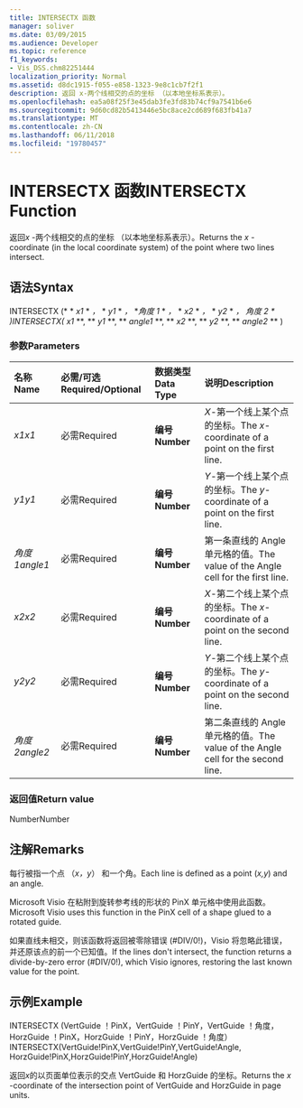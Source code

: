 ```yaml
---
title: INTERSECTX 函数
manager: soliver
ms.date: 03/09/2015
ms.audience: Developer
ms.topic: reference
f1_keywords:
- Vis_DSS.chm82251444
localization_priority: Normal
ms.assetid: d8dc1915-f055-e858-1323-9e8c1cb7f2f1
description: 返回 x-两个线相交的点的坐标 （以本地坐标系表示）。
ms.openlocfilehash: ea5a08f25f3e45dab3fe3fd83b74cf9a7541b6e6
ms.sourcegitcommit: 9d60cd82b5413446e5bc8ace2cd689f683fb41a7
ms.translationtype: MT
ms.contentlocale: zh-CN
ms.lasthandoff: 06/11/2018
ms.locfileid: "19780457"
---
```

# <a name="intersectx-function"></a><span data-ttu-id="8e501-103">INTERSECTX 函数</span><span class="sxs-lookup"><span data-stu-id="8e501-103">INTERSECTX Function</span></span>

<span data-ttu-id="8e501-104">返回*x* -两个线相交的点的坐标 （以本地坐标系表示）。</span><span class="sxs-lookup"><span data-stu-id="8e501-104">Returns the  *x*  -coordinate (in the local coordinate system) of the point where two lines intersect.</span></span> 
  
## <a name="syntax"></a><span data-ttu-id="8e501-105">语法</span><span class="sxs-lookup"><span data-stu-id="8e501-105">Syntax</span></span>

<span data-ttu-id="8e501-106">INTERSECTX (* * *x1* * *，* * *y1* * *，* **角度 1* * *，* * *x2* * *，* * *y2* * *，* **角度 2* * *)</span><span class="sxs-lookup"><span data-stu-id="8e501-106">INTERSECTX(** *x1* **, ** *y1* **, ** *angle1* **, ** *x2* **, ** *y2* **, ** *angle2* ** )</span></span> 
  
### <a name="parameters"></a><span data-ttu-id="8e501-107">参数</span><span class="sxs-lookup"><span data-stu-id="8e501-107">Parameters</span></span>

|<span data-ttu-id="8e501-108">**名称**</span><span class="sxs-lookup"><span data-stu-id="8e501-108">**Name**</span></span>|<span data-ttu-id="8e501-109">**必需/可选**</span><span class="sxs-lookup"><span data-stu-id="8e501-109">**Required/Optional**</span></span>|<span data-ttu-id="8e501-110">**数据类型**</span><span class="sxs-lookup"><span data-stu-id="8e501-110">**Data Type**</span></span>|<span data-ttu-id="8e501-111">**说明**</span><span class="sxs-lookup"><span data-stu-id="8e501-111">**Description**</span></span>|
|:-----|:-----|:-----|:-----|
| <span data-ttu-id="8e501-112">_x1_</span><span class="sxs-lookup"><span data-stu-id="8e501-112">_x1_</span></span> <br/> |<span data-ttu-id="8e501-113">必需</span><span class="sxs-lookup"><span data-stu-id="8e501-113">Required</span></span>  <br/> |<span data-ttu-id="8e501-114">**编号**</span><span class="sxs-lookup"><span data-stu-id="8e501-114">**Number**</span></span> <br/> |<span data-ttu-id="8e501-115">_X_-第一个线上某个点的坐标。</span><span class="sxs-lookup"><span data-stu-id="8e501-115">The  _x_-coordinate of a point on the first line.</span></span>  <br/> |
| <span data-ttu-id="8e501-116">_y1_</span><span class="sxs-lookup"><span data-stu-id="8e501-116">_y1_</span></span> <br/> |<span data-ttu-id="8e501-117">必需</span><span class="sxs-lookup"><span data-stu-id="8e501-117">Required</span></span>  <br/> |<span data-ttu-id="8e501-118">**编号**</span><span class="sxs-lookup"><span data-stu-id="8e501-118">**Number**</span></span> <br/> |<span data-ttu-id="8e501-119">_Y_-第一个线上某个点的坐标。</span><span class="sxs-lookup"><span data-stu-id="8e501-119">The  _y_-coordinate of a point on the first line.</span></span>  <br/> |
| <span data-ttu-id="8e501-120">_角度 1_</span><span class="sxs-lookup"><span data-stu-id="8e501-120">_angle1_</span></span> <br/> |<span data-ttu-id="8e501-121">必需</span><span class="sxs-lookup"><span data-stu-id="8e501-121">Required</span></span>  <br/> |<span data-ttu-id="8e501-122">**编号**</span><span class="sxs-lookup"><span data-stu-id="8e501-122">**Number**</span></span> <br/> | <span data-ttu-id="8e501-123">第一条直线的 Angle 单元格的值。</span><span class="sxs-lookup"><span data-stu-id="8e501-123">The value of the Angle cell for the first line.</span></span>  <br/> |
| <span data-ttu-id="8e501-124">_x2_</span><span class="sxs-lookup"><span data-stu-id="8e501-124">_x2_</span></span> <br/> |<span data-ttu-id="8e501-125">必需</span><span class="sxs-lookup"><span data-stu-id="8e501-125">Required</span></span>  <br/> |<span data-ttu-id="8e501-126">**编号**</span><span class="sxs-lookup"><span data-stu-id="8e501-126">**Number**</span></span> <br/> |<span data-ttu-id="8e501-127">_X_-第二个线上某个点的坐标。</span><span class="sxs-lookup"><span data-stu-id="8e501-127">The  _x_-coordinate of a point on the second line.</span></span>  <br/> |
| <span data-ttu-id="8e501-128">_y2_</span><span class="sxs-lookup"><span data-stu-id="8e501-128">_y2_</span></span> <br/> |<span data-ttu-id="8e501-129">必需</span><span class="sxs-lookup"><span data-stu-id="8e501-129">Required</span></span>  <br/> |<span data-ttu-id="8e501-130">**编号**</span><span class="sxs-lookup"><span data-stu-id="8e501-130">**Number**</span></span> <br/> |<span data-ttu-id="8e501-131">_Y_-第二个线上某个点的坐标。</span><span class="sxs-lookup"><span data-stu-id="8e501-131">The  _y_-coordinate of a point on the second line.</span></span>  <br/> |
| <span data-ttu-id="8e501-132">_角度 2_</span><span class="sxs-lookup"><span data-stu-id="8e501-132">_angle2_</span></span> <br/> |<span data-ttu-id="8e501-133">必需</span><span class="sxs-lookup"><span data-stu-id="8e501-133">Required</span></span>  <br/> |<span data-ttu-id="8e501-134">**编号**</span><span class="sxs-lookup"><span data-stu-id="8e501-134">**Number**</span></span> <br/> |<span data-ttu-id="8e501-135">第二条直线的 Angle 单元格的值。</span><span class="sxs-lookup"><span data-stu-id="8e501-135">The value of the Angle cell for the second line.</span></span>  <br/> |
   
### <a name="return-value"></a><span data-ttu-id="8e501-136">返回值</span><span class="sxs-lookup"><span data-stu-id="8e501-136">Return value</span></span>

<span data-ttu-id="8e501-137">Number</span><span class="sxs-lookup"><span data-stu-id="8e501-137">Number</span></span>
  
## <a name="remarks"></a><span data-ttu-id="8e501-138">注解</span><span class="sxs-lookup"><span data-stu-id="8e501-138">Remarks</span></span>

<span data-ttu-id="8e501-139">每行被指一个点 （*x，y*） 和一个角。</span><span class="sxs-lookup"><span data-stu-id="8e501-139">Each line is defined as a point (*x,y*) and an angle.</span></span> 
  
<span data-ttu-id="8e501-140">Microsoft Visio 在粘附到旋转参考线的形状的 PinX 单元格中使用此函数。</span><span class="sxs-lookup"><span data-stu-id="8e501-140">Microsoft Visio uses this function in the PinX cell of a shape glued to a rotated guide.</span></span> 
  
<span data-ttu-id="8e501-141">如果直线未相交，则该函数将返回被零除错误 (#DIV/0!)，Visio 将忽略此错误，并还原该点的前一个已知值。</span><span class="sxs-lookup"><span data-stu-id="8e501-141">If the lines don't intersect, the function returns a divide-by-zero error (#DIV/0!), which Visio ignores, restoring the last known value for the point.</span></span> 
  
## <a name="example"></a><span data-ttu-id="8e501-142">示例</span><span class="sxs-lookup"><span data-stu-id="8e501-142">Example</span></span>

<span data-ttu-id="8e501-143">INTERSECTX (VertGuide ！PinX，VertGuide ！PinY，VertGuide ！角度，HorzGuide ！PinX，HorzGuide ！PinY，HorzGuide ！角度）</span><span class="sxs-lookup"><span data-stu-id="8e501-143">INTERSECTX(VertGuide!PinX,VertGuide!PinY,VertGuide!Angle, HorzGuide!PinX,HorzGuide!PinY,HorzGuide!Angle)</span></span> 
  
<span data-ttu-id="8e501-144">返回*x*的以页面单位表示的交点 VertGuide 和 HorzGuide 的坐标。</span><span class="sxs-lookup"><span data-stu-id="8e501-144">Returns the  *x*  -coordinate of the intersection point of VertGuide and HorzGuide in page units.</span></span> 
  

